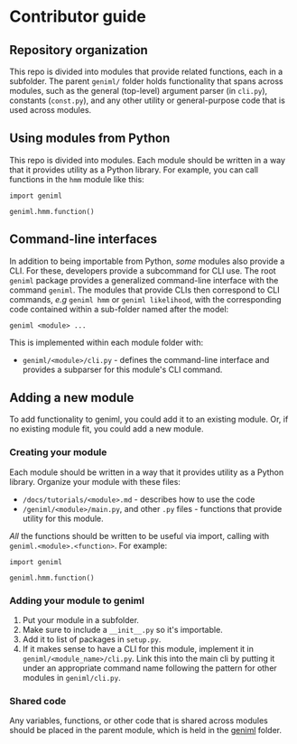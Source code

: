 # Contributor guide

## Repository organization

This repo is divided into modules that provide related functions, each in a subfolder. The parent `geniml/` folder holds functionality that spans across modules, such as the general (top-level) argument parser (in `cli.py`), constants (`const.py`), and any other utility or general-purpose code that is used across modules.

## Using modules from Python

This repo is divided into modules. Each module should be written in a way that it provides utility as a Python library. For example, you can call functions in the `hmm` module like this:

```
import geniml

geniml.hmm.function()
```

## Command-line interfaces

In addition to being importable from Python, *some* modules also provide a CLI. For these, developers provide a subcommand for CLI use. The root `geniml` package provides a generalized command-line interface with the command `geniml`. The modules that provide CLIs then correspond to CLI commands, *e.g* `geniml hmm` or `geniml likelihood`, with the corresponding code contained within a sub-folder named after the model:

```
geniml <module> ...
```

This is implemented within each module folder with:

- `geniml/<module>/cli.py` - defines the command-line interface and provides a subparser for this module's CLI command.


## Adding a new module

To add functionality to geniml, you could add it to an existing module. Or, if no existing module fit, you could add a new module.

### Creating your module

Each module should be written in a way that it provides utility as a Python library. Organize your module with these files:

- `/docs/tutorials/<module>.md` - describes how to use the code
- `/geniml/<module>/main.py`, and other `.py` files - functions that provide utility for this module.

*All* the functions should be written to be useful via import, calling with `geniml.<module>.<function>`. For example:

```
import geniml

geniml.hmm.function()
```

### Adding your module to geniml

1. Put your module in a subfolder.
2. Make sure to include a `__init__.py` so it's importable.
3. Add it to list of packages in `setup.py`.
4. If it makes sense to have a CLI for this module, implement it in `geniml/<module_name>/cli.py`. Link this into the main cli by putting it under an appropriate command name following the pattern for other modules in `geniml/cli.py`.


### Shared code

Any variables, functions, or other code that is shared across modules should be placed in the parent module, which is held in the [geniml](geniml) folder.

